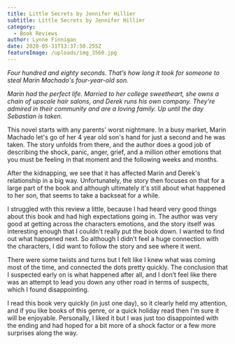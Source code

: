 ```yaml
---
title: Little Secrets by Jennifer Hillier
subtitle: Little Secrets by Jennifer Hillier
category:
  - Book Reviews
author: Lynne Finnigan
date: 2020-05-31T13:37:50.255Z
featureImage: /uploads/img_3560.jpg
---
```

*Four hundred and eighty seconds. That’s how long it took for someone to steal Marin Machado's four-year-old son.*

*Marin had the perfect life. Married to her college sweetheart, she owns a chain of upscale hair salons, and Derek runs his own company. They're admired in their community and are a loving family. Up until the day Sebastian is taken.*

This novel starts with any parents' worst nightmare. In a busy market, Marin Machado let's go of her 4 year old son's hand for just a second and he was taken. The story unfolds from there, and the author does a good job of describing the shock, panic, anger, grief, and a million other emotions that you must be feeling in that moment and the following weeks and months.

After the kidnapping, we see that it has affected Marin and Derek's relationship in a big way. Unfortunately, the story then focuses on that for a large part of the book and although ultimately it's still about what happened to her son, that seems to take a backseat for a while.

I struggled with this review a little, because I had heard very good things about this book and had high expectations going in. The author was very good at getting across the characters emotions, and the story itself was interesting enough that I couldn't really put the book down. I wanted to find out what happened next. So although I didn’t feel a huge connection with the characters, I did want to follow the story and see where it went.

There were some twists and turns but I felt like I knew what was coming most of the time, and connected the dots pretty quickly. The conclusion that I suspected early on is what happened after all, and I don’t feel like there was an attempt to lead you down any other road in terms of suspects, which I found disappointing.

I read this book very quickly (in just one day), so it clearly held my attention, and if you like books of this genre, or a quick holiday read then I'm sure it will be enjoyable. Personally, I liked it but I was just too disappointed with the ending and had hoped for a bit more of a shock factor or a few more surprises along the way.